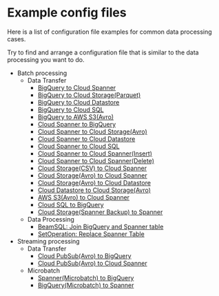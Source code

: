 # Example config files

Here is a list of configuration file examples for common data processing cases.

Try to find and arrange a configuration file that is similar to the data processing you want to do.

* Batch processing
  * Data Transfer
    * [BigQuery to Cloud Spanner](bigquery-to-spanner.json)
    * [BigQuery to Cloud Storage(Parquet)](bigquery-to-parquet.json)
    * [BigQuery to Cloud Datastore](bigquery-to-datastore.json)
    * [BigQuery to Cloud SQL](bigquery-to-jdbc.json)
    * [BigQuery to AWS S3(Avro)](bigquery-to-aws-avro.json)
    * [Cloud Spanner to BigQuery](spanner-to-bigquery.json)
    * [Cloud Spanner to Cloud Storage(Avro)](spanner-to-avro.json)
    * [Cloud Spanner to Cloud Datastore](spanner-to-datastore.json)
    * [Cloud Spanner to Cloud SQL](spanner-to-jdbc.json)
    * [Cloud Spanner to Cloud Spanner(Insert)](spanner-to-spanner.json)
    * [Cloud Spanner to Cloud Spanner(Delete)](spanner-to-spanner-delete.json)
    * [Cloud Storage(CSV) to Cloud Spanner](csv-to-spanner.json)
    * [Cloud Storage(Avro) to Cloud Spanner](avro-to-spanner.json)
    * [Cloud Storage(Avro) to Cloud Datastore](avro-to-datastore.json)
    * [Cloud Datastore to Cloud Storage(Avro)](datastore-to-avro.json)
    * [AWS S3(Avro) to Cloud Spanner](aws-avro-to-spanner.json)
    * [Cloud SQL to BigQuery](jdbc-to-bigquery.json)
    * [Cloud Storage(Spanner Backup) to Spanner](import-spanner-backup.json)
  * Data Processing
    * [BeamSQL: Join BigQuery and Spanner table](beamsql-join-bigquery-and-spanner-to-spanner.json)
    * [SetOperation: Replace Spanner Table](setoperation-replace-spanner.json)
* Streaming processing
  * Data Transfer
    * [Cloud PubSub(Avro) to BigQuery](pubsub-avro-to-bigquery.json)
    * [Cloud PubSub(Avro) to Cloud Spanner](pubsub-avro-to-spanner.json)
  * Microbatch
    * [Spanner(Microbatch) to BigQuery](spanner-microbatch-to-bigquery.json)
    * [BigQuery(Microbatch) to Spanner](bigquery-microbatch-to-spanner.json)